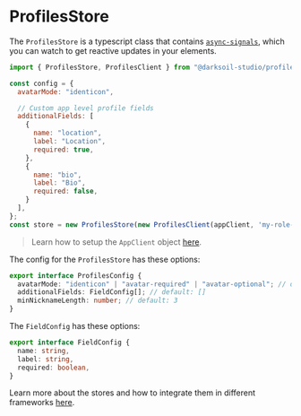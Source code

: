 # ProfilesStore

The `ProfilesStore` is a typescript class that contains [`async-signals`](https://npmjs.com/packages/async-signals), which you can watch to get reactive updates in your elements.

```js
import { ProfilesStore, ProfilesClient } from "@darksoil-studio/profiles-zome";

const config = {
  avatarMode: "identicon",

  // Custom app level profile fields
  additionalFields: [
    {
      name: "location",
      label: "Location",
      required: true, 
    },
    {
      name: "bio",
      label: "Bio",
      required: false,
    }
  ], 
};
const store = new ProfilesStore(new ProfilesClient(appClient, 'my-role-name'), config);
```

> Learn how to setup the `AppClient` object [here](https://www.npmjs.com/package/@holochain/client).

The config for the `ProfilesStore` has these options:

```ts
export interface ProfilesConfig {
  avatarMode: "identicon" | "avatar-required" | "avatar-optional"; // default: 'avatar-optional'
  additionalFields: FieldConfig[]; // default: []
  minNicknameLength: number; // default: 3
}
```

The `FieldConfig` has these options:

```ts
export interface FieldConfig {
  name: string,
  label: string,
  required: boolean,
}
```

Learn more about the stores and how to integrate them in different frameworks [here](https://darksoil.studio/tnesh-stack/guides/signals#Stores).
